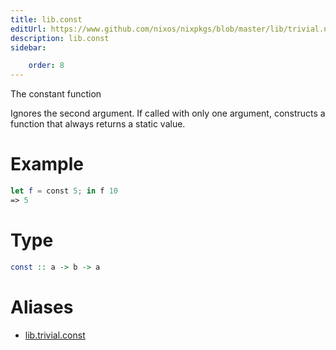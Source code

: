 ```yaml
---
title: lib.const
editUrl: https://www.github.com/nixos/nixpkgs/blob/master/lib/trivial.nix#L42C5
description: lib.const
sidebar:

    order: 8
---
```


The constant function

Ignores the second argument. If called with only one argument,
constructs a function that always returns a static value.

# Example

```nix
let f = const 5; in f 10
=> 5
```

# Type

```haskell
const :: a -> b -> a
```


# Aliases

- [lib.trivial.const](/reference/libtrivial.const)


